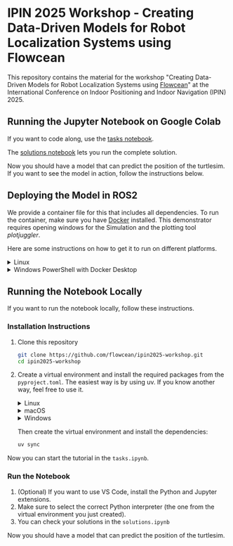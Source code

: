 # IPIN 2025 Workshop - Creating Data-Driven Models for Robot Localization Systems using Flowcean

This repository contains the material for the workshop "Creating Data-Driven Models for Robot Localization Systems using [Flowcean](https://github.com/flowcean/flowcean)" at the International Conference on Indoor Positioning and Indoor Navigation (IPIN) 2025.

## Running the Jupyter Notebook on Google Colab

If you want to code along, use the [tasks notebook](https://colab.research.google.com/github/flowcean/ipin2025-workshop/blob/main/tasks.ipynb).

The [solutions notebook](https://colab.research.google.com/github/flowcean/ipin2025-workshop/blob/main/solutions.ipynb) lets you run the complete solution.

Now you should have a model that can predict the position of the turtlesim.
If you want to see the model in action, follow the instructions below.

## Deploying the Model in ROS2

We provide a container file for this that includes all dependencies. To run the container, make sure you have [Docker](https://docs.docker.com/get-docker/) installed.
This demonstrator requires opening windows for the Simulation and the plotting tool _plotjuggler_. 

Here are some instructions on how to get it to run on different platforms.

   <details>
   <summary>Linux</summary>

   
Allow GUI programs running as root on the local machine. This is needed for in order to open the simulation and _plotjuggler_.
      
   ```bash
xhost +local:root  
   ```

   Just run the following command:
   
   ```bash
docker run -it --rm \
  --net=host \
  -e DISPLAY=$DISPLAY \
  -e QT_X11_NO_MITSHM=1 \
  -v /tmp/.X11-unix:/tmp/.X11-unix:ro \
  --device /dev/dri \
  ghcr.io/flowcean/ipin2025-workshop/flowcean-turtle:latest \
  bash -c "
    cd /root/ros2_ws/src/flowcean-ros && \
    git pull origin main && \
    cd ../.. && \
    colcon build --packages-select flowcean_ros && \
    source /root/ros2_ws/install/setup.bash && \
    (
      ros2 run turtlesim turtlesim_node & \
      ros2 run turtlesim turtle_teleop_key & \
      ros2 run plotjuggler plotjuggler -n & \
      ros2 launch flowcean_ros deploy.launch.py
    )
  "

   ```
   Now, you should see the turtlesim window and PlotJuggler open on your Windows desktop.
   </details>

   <details>
   <summary>Windows PowerShell with Docker Desktop</summary>

   
   By default, Windows does not provide an X server, which means Docker containers cannot directly display graphical windows.  
   The following steps show you how to enable GUI applications from Docker on Windows.
   
   ### Step 1: Install and run an X server
   
   1. Install [**VcXsrv**](https://sourceforge.net/projects/vcxsrv/) (or [Xming](https://sourceforge.net/projects/xming/)).
   2. Launch it via **XLaunch**:
   
      * Select **“Multiple windows”**
      * Set **Display number = 0**
      * Tick **“Disable access control”** (important, otherwise Docker can’t connect)
      * Finish → leave it running in the background (you should see an icon in the tray).
   

   
   ### Step 2: Set the DISPLAY variable in PowerShell
   
   Before running Docker, set the `DISPLAY` environment variable in your PowerShell session:
   
   ```powershell
   $env:DISPLAY="host.docker.internal:0.0"
   ```
   

   
   ### Step 3: Run the container
   
   ```powershell
docker run -it --rm `
  -e DISPLAY=$env:DISPLAY `
  -e QT_X11_NO_MITSHM=1 `
  ghcr.io/flowcean/ipin2025-workshop/flowcean-turtle:latest `
  bash -c "
    cd /root/ros2_ws/src/flowcean-ros && \
    git pull origin main && \
    cd ../.. && \
    colcon build --packages-select flowcean_ros && \
    source /root/ros2_ws/install/setup.bash && \
    (
      ros2 run turtlesim turtlesim_node & \
      ros2 run turtlesim turtle_teleop_key & \
      ros2 run plotjuggler plotjuggler -n & \
      ros2 launch flowcean_ros deploy.launch.py
    )
  "
   ```

   At this point, you should see the turtlesim window and PlotJuggler open on your Windows desktop.



   </details>

## Running the Notebook Locally

If you want to run the notebook locally, follow these instructions.

### Installation Instructions

1. Clone this repository

   ```bash
   git clone https://github.com/flowcean/ipin2025-workshop.git
   cd ipin2025-workshop
   ```

2. Create a virtual environment and install the required packages from the `pyproject.toml`. The easiest way is by using uv. If you know another way, feel free to use it.

   <details>
   <summary>Linux</summary>

   ```bash
   curl -LsSf https://astral.sh/uv/install.sh | sh
   ```

   </details>

   <details>
   <summary>macOS</summary>

   ```bash
   curl -LsSf https://astral.sh/uv/install.sh | sh
   ```

   </details>

   <details>
   <summary>Windows</summary>

   ```powershell
   powershell -ExecutionPolicy ByPass -c "irm https://astral.sh/uv/install.ps1 | iex"
   ```

   </details>

   Then create the virtual environment and install the dependencies:

   ```bash
   uv sync
   ```

Now you can start the tutorial in the `tasks.ipynb`.

### Run the Notebook

1. (Optional) If you want to use VS Code, install the Python and Jupyter extensions.
2. Make sure to select the correct Python interpreter (the one from the virtual environment you just created).
3. You can check your solutions in the `solutions.ipynb`

Now you should have a model that can predict the position of the turtlesim.

